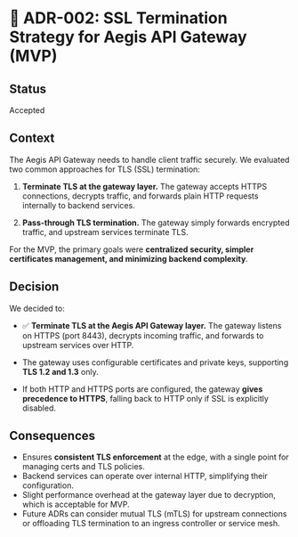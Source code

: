 # 📄 ADR-002: SSL Termination Strategy for Aegis API Gateway (MVP)

## Status

Accepted

## Context

The Aegis API Gateway needs to handle client traffic securely.
We evaluated two common approaches for TLS (SSL) termination:

1. **Terminate TLS at the gateway layer.**
   The gateway accepts HTTPS connections, decrypts traffic, and forwards plain HTTP requests internally to backend services.

2. **Pass-through TLS termination.**
   The gateway simply forwards encrypted traffic, and upstream services terminate TLS.

For the MVP, the primary goals were **centralized security, simpler certificates management, and minimizing backend complexity**.

## Decision

We decided to:

* ✅ **Terminate TLS at the Aegis API Gateway layer.**
  The gateway listens on HTTPS (port 8443), decrypts incoming traffic, and forwards to upstream services over HTTP.

* The gateway uses configurable certificates and private keys, supporting **TLS 1.2 and 1.3** only.

* If both HTTP and HTTPS ports are configured, the gateway **gives precedence to HTTPS**, falling back to HTTP only if SSL is explicitly disabled.

## Consequences

* Ensures **consistent TLS enforcement** at the edge, with a single point for managing certs and TLS policies.
* Backend services can operate over internal HTTP, simplifying their configuration.
* Slight performance overhead at the gateway layer due to decryption, which is acceptable for MVP.
* Future ADRs can consider mutual TLS (mTLS) for upstream connections or offloading TLS termination to an ingress controller or service mesh.